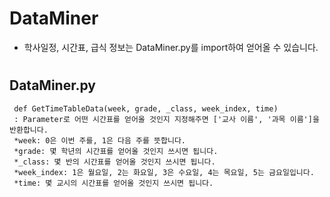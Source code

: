 # DataMiner
* 학사일정, 시간표, 급식 정보는 DataMiner.py를 import하여 얻어올 수 있습니다.
#
## DataMiner.py
     def GetTimeTableData(week, grade, _class, week_index, time)  
     : Parameter로 어떤 시간표를 얻어올 것인지 지정해주면 ['교사 이름', '과목 이름']을 반환합니다.  
     *week: 0은 이번 주를, 1은 다음 주를 뜻합니다.  
     *grade: 몇 학년의 시간표를 얻어올 것인지 쓰시면 됩니다.  
     *_class: 몇 반의 시간표를 얻어올 것인지 쓰시면 됩니다.  
     *week_index: 1은 월요일, 2는 화요일, 3은 수요일, 4는 목요일, 5는 금요일입니다.  
     *time: 몇 교시의 시간표를 얻어올 것인지 쓰시면 됩니다.  